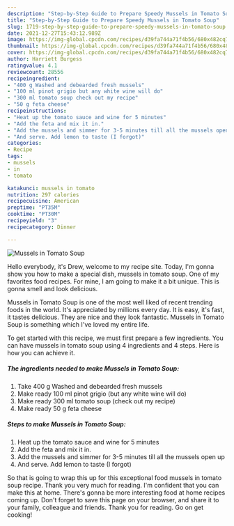 ```yaml
---
description: "Step-by-Step Guide to Prepare Speedy Mussels in Tomato Soup"
title: "Step-by-Step Guide to Prepare Speedy Mussels in Tomato Soup"
slug: 1719-step-by-step-guide-to-prepare-speedy-mussels-in-tomato-soup
date: 2021-12-27T15:43:12.989Z
image: https://img-global.cpcdn.com/recipes/d39fa744a71f4b56/680x482cq70/mussels-in-tomato-soup-recipe-main-photo.jpg
thumbnail: https://img-global.cpcdn.com/recipes/d39fa744a71f4b56/680x482cq70/mussels-in-tomato-soup-recipe-main-photo.jpg
cover: https://img-global.cpcdn.com/recipes/d39fa744a71f4b56/680x482cq70/mussels-in-tomato-soup-recipe-main-photo.jpg
author: Harriett Burgess
ratingvalue: 4.1
reviewcount: 28556
recipeingredient:
- "400 g Washed and debearded fresh mussels"
- "100 ml pinot grigio but any white wine will do"
- "300 ml tomato soup check out my recipe"
- "50 g feta cheese"
recipeinstructions:
- "Heat up the tomato sauce and wine for 5 minutes"
- "Add the feta and mix it in."
- "Add the mussels and simmer for 3-5 minutes till all the mussels open up"
- "And serve. Add lemon to taste (I forgot)"
categories:
- Recipe
tags:
- mussels
- in
- tomato

katakunci: mussels in tomato 
nutrition: 297 calories
recipecuisine: American
preptime: "PT35M"
cooktime: "PT30M"
recipeyield: "3"
recipecategory: Dinner

---
```



![Mussels in Tomato Soup](https://img-global.cpcdn.com/recipes/d39fa744a71f4b56/680x482cq70/mussels-in-tomato-soup-recipe-main-photo.jpg)

Hello everybody, it's Drew, welcome to my recipe site. Today, I'm gonna show you how to make a special dish, mussels in tomato soup. One of my favorites food recipes. For mine, I am going to make it a bit unique. This is gonna smell and look delicious.

Mussels in Tomato Soup is one of the most well liked of recent trending foods in the world. It's appreciated by millions every day. It is easy, it's fast, it tastes delicious. They are nice and they look fantastic. Mussels in Tomato Soup is something which I've loved my entire life.




To get started with this recipe, we must first prepare a few ingredients. You can have mussels in tomato soup using 4 ingredients and 4 steps. Here is how you can achieve it.

<!--inarticleads1-->

##### The ingredients needed to make Mussels in Tomato Soup:

1. Take 400 g Washed and debearded fresh mussels
1. Make ready 100 ml pinot grigio (but any white wine will do)
1. Make ready 300 ml tomato soup (check out my recipe)
1. Make ready 50 g feta cheese




<!--inarticleads2-->

##### Steps to make Mussels in Tomato Soup:

1. Heat up the tomato sauce and wine for 5 minutes
1. Add the feta and mix it in.
1. Add the mussels and simmer for 3-5 minutes till all the mussels open up
1. And serve. Add lemon to taste (I forgot)




So that is going to wrap this up for this exceptional food mussels in tomato soup recipe. Thank you very much for reading. I'm confident that you can make this at home. There's gonna be more interesting food at home recipes coming up. Don't forget to save this page on your browser, and share it to your family, colleague and friends. Thank you for reading. Go on get cooking!
